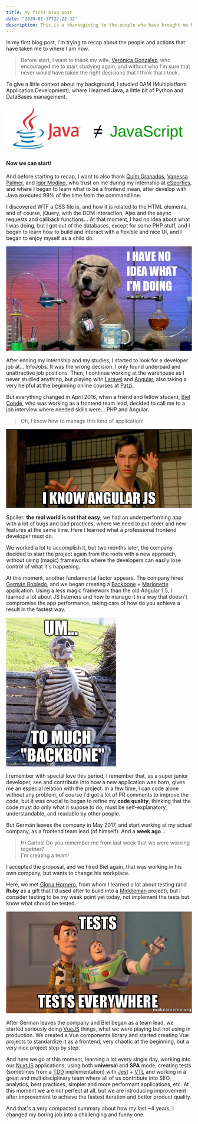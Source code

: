 ```yaml
---
title: My first blog post
date: "2020-01-17T22:22:32"
description: This is a thanksgiving to the people who have brought me here
---
```


In my first blog post, I'm trying to recap about the people and actions
that have taken me to where I am now.

> Before start, I want to thank my wife, [Verónica González](https://www.instagram.com/corazonderisa/),
> who encouraged me to start studying again, and without who I'm sure that never
> would have taken the right decisions that I think that I took.

To give a little context about my background, I studied DAM (Multiplatform
Application Development), where I learned Java, a little bit of Python and
DataBases management.

![Java is not JavaScript](./java-vs-js.jpg)

#### Now we can start!

And before starting to recap, I want to also thank
[Quim Granados](https://www.linkedin.com/in/quimgranados/),
[Vanessa Palmer](https://www.linkedin.com/in/palmervanessa/), and
[Igor Modino](https://www.linkedin.com/in/igor-modino-p%C3%A9rez-83426539/),
who trust on me during my internship at [eSportics](https://www.esportics.com/es/),
and where I began to learn what to be a frontend mean, after develop with Java
executed 99% of the time from the command line.

I discovered WTF a CSS file is, and how it is related to the HTML elements,
and of course, jQuery, with the DOM interaction, Ajax and the async
requests and callback functions... At that moment, I had no idea about what I
was doing, but I got out of the databases, except for some PHP stuff, and I
began to learn how to build and interact with a flexible and nice UI, and
I began to enjoy myself as a child do.

!["I have no idea what I'm doing" meme](./dog-meme.png)

After ending my internship and my studies, I started to look for a developer job at...
InfoJobs. It was the wrong decision. I only found underpaid and unattractive job positions.
Then, I continue working at the warehouse as I never studied anything, but playing with
[Laravel](https://laravel.com/) and [Angular](https://angular.io/), also taking a very
helpful at the beginning online courses at [Patzi](https://platzi.com/).

But everything changed in April 2016, when a friend and fellow student,
[Biel Conde](https://www.linkedin.com/in/biel-conde-manyoses-45131286/),
who was working as a frontend team lead, decided to call me to a job interview
where needed skills were... PHP and Angular.

> Oh, I know how to manage this kind of application!

![Angular meme](./angular-meme.jpg)

Spoiler: **the real world is not that easy**, we had an underperforming app with
a lot of bugs and bad practices, where we need to put order and new features at the same time. Here
I learned what a professional frontend developer must do.

We worked a lot to accomplish it, but two months later, the company decided to start the
project again from the roots with a new approach, without using (magic) frameworks where
the developers can easily lose control of what it's happening.

At this moment, another fundamental factor appears. The company hired
[Germán Robledo](https://www.linkedin.com/in/germanrcuriel/), and we began creating a
[Backbone](https://backbonejs.org/) + [Marionette](https://marionettejs.com/) application.
Using a less magic framework than the old Angular 1.5, I learned a lot about JS listeners
and how to manage it in a way that doesn't compromise the app performance, taking care of how
do you achieve a result in the fastest way.

![Backbone meme](./backbone-meme.jpg)

I remember with special love this period, I remember that, as a super junior developer,
see and contribute into how a new application was born, gives me an especial relation with the project.
In a few time, I can code alone without any problem, of course I'd got a lot of PR comments to improve
the code, but it was crucial to began to refine my **code quality**, thinking that the code must
do only what it supose to do, must be self-explanatory, understandable, and readable by other people.

But Germán leaves the company in May 2017, and start working at my actual company, as a frontend team lead
(of himself). And a **week ago**...

> Hi Carlos! Do you remember me from last week that we were working together?  
> I'm creating a team!

I accepted the proposal, and we hired Biel again, that was working in his own company, but wants to
change his workplace.

Here, we met [Gloria Hornero](https://www.linkedin.com/in/gloriahornero/), from whom
I learned a lot about testing (and **Ruby** as a gift that I'd used after to build into a
[Middleman](https://middlemanapp.com/) project), but I consider testing to be my weak point yet today,
not implement the tests but know what should be tested.

![Tests meme](./tests-meme.jpg)

After German leaves the company and Biel began as a team lead, we started seriously doing
[VueJS](https://vuejs.org/) things, what we were playing but not using in production. We created a
Vue components library and started creating Vue projects to standardize it as a frontend, very
chaotic at the beginning, but a very nice project step by step.

And here we go at this moment, learning a lot every single day, working into our
[NuxtJS](https://nuxtjs.org/) applications, using both **universal** and **SPA** mode,
creating tests (sometimes from a [TDD](https://en.wikipedia.org/wiki/Test-driven_development) implementation)
with [Jest](https://github.com/facebook/jest) + [VTL](https://github.com/testing-library/vue-testing-library)
and working in a great and multidisciplinary team where all of us contribute into SEO, analytics, best practices,
simpler and more performant applications, etc. At this moment we are not perfect at all, but we are introducing
improvement after improvement to achieve the fastest iteration and better product quality.

And that's a very compacted summary about how my last ~4 years, I changed my boring job into a challenging
and funny one.
